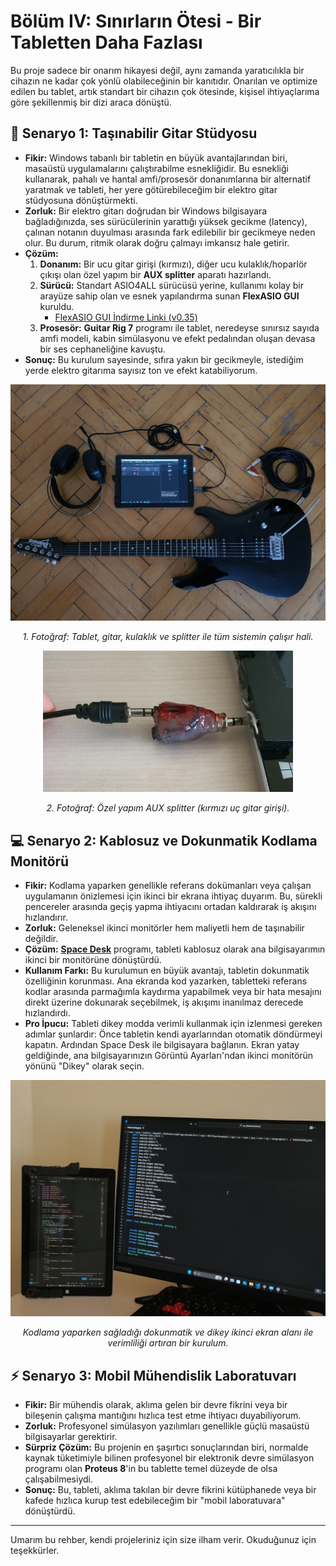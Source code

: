 # Bölüm IV: Sınırların Ötesi - Bir Tabletten Daha Fazlası

Bu proje sadece bir onarım hikayesi değil, aynı zamanda yaratıcılıkla bir cihazın ne kadar çok yönlü olabileceğinin bir kanıtıdır. Onarılan ve optimize edilen bu tablet, artık standart bir cihazın çok ötesinde, kişisel ihtiyaçlarıma göre şekillenmiş bir dizi araca dönüştü.

## 🎸 Senaryo 1: Taşınabilir Gitar Stüdyosu

*   **Fikir:** Windows tabanlı bir tabletin en büyük avantajlarından biri, masaüstü uygulamalarını çalıştırabilme esnekliğidir. Bu esnekliği kullanarak, pahalı ve hantal amfi/prosesör donanımlarına bir alternatif yaratmak ve tableti, her yere götürebileceğim bir elektro gitar stüdyosuna dönüştürmekti.
*   **Zorluk:** Bir elektro gitarı doğrudan bir Windows bilgisayara bağladığınızda, ses sürücülerinin yarattığı yüksek gecikme (latency), çalınan notanın duyulması arasında fark edilebilir bir gecikmeye neden olur. Bu durum, ritmik olarak doğru çalmayı imkansız hale getirir.
*   **Çözüm:**
    1.  **Donanım:** Bir ucu gitar girişi (kırmızı), diğer ucu kulaklık/hoparlör çıkışı olan özel yapım bir **AUX splitter** aparatı hazırlandı.
    2.  **Sürücü:** Standart ASIO4ALL sürücüsü yerine, kullanımı kolay bir arayüze sahip olan ve esnek yapılandırma sunan **FlexASIO GUI** kuruldu.
        *   [FlexASIO GUI İndirme Linki (v0.35)](https://github.com/flipswitchingmonkey/FlexASIO_GUI/releases/download/v0.35/FlexASIO.GUIInstaller_0.35.exe)
    3.  **Prosesör:** **Guitar Rig 7** programı ile tablet, neredeyse sınırsız sayıda amfi modeli, kabin simülasyonu ve efekt pedalından oluşan devasa bir ses cephaneliğine kavuştu.
*   **Sonuç:** Bu kurulum sayesinde, sıfıra yakın bir gecikmeyle, istediğim yerde elektro gitarıma sayısız ton ve efekt katabiliyorum.

<p align="center">
  <img src="../assets/images/guitar_and_tablet_setup_birdview_photo.jpg" width="750">
</p>
<p align="center">
  <i>1. Fotoğraf: Tablet, gitar, kulaklık ve splitter ile tüm sistemin çalışır hali.</i>
</p>

<p align="center">
  <img src="../assets/images/aux_splitter_gitar_and_speaker.jpg" width="400">
</p>
<p align="center">
  <i>2. Fotoğraf: Özel yapım AUX splitter (kırmızı uç gitar girişi).</i>
</p>


## 💻 Senaryo 2: Kablosuz ve Dokunmatik Kodlama Monitörü

*   **Fikir:** Kodlama yaparken genellikle referans dokümanları veya çalışan uygulamanın önizlemesi için ikinci bir ekrana ihtiyaç duyarım. Bu, sürekli pencereler arasında geçiş yapma ihtiyacını ortadan kaldırarak iş akışını hızlandırır.
*   **Zorluk:** Geleneksel ikinci monitörler hem maliyetli hem de taşınabilir değildir.
*   **Çözüm:** **[Space Desk](https://www.spacedesk.net/)** programı, tableti kablosuz olarak ana bilgisayarımın ikinci bir monitörüne dönüştürdü.
*   **Kullanım Farkı:** Bu kurulumun en büyük avantajı, tabletin dokunmatik özelliğinin korunması. Ana ekranda kod yazarken, tabletteki referans kodlar arasında parmağımla kaydırma yapabilmek veya bir hata mesajını direkt üzerine dokunarak seçebilmek, iş akışımı inanılmaz derecede hızlandırdı.
*   **Pro İpucu:** Tableti dikey modda verimli kullanmak için izlenmesi gereken adımlar şunlardır: Önce tabletin kendi ayarlarından otomatik döndürmeyi kapatın. Ardından Space Desk ile bilgisayara bağlanın. Ekran yatay geldiğinde, ana bilgisayarınızın Görüntü Ayarları'ndan ikinci monitörün yönünü "Dikey" olarak seçin.

<p align="center">
  <img src="../assets/images/tablet_as_a_second_monitor.jpg" width="700">
</p>
<p align="center">
  <i>Kodlama yaparken sağladığı dokunmatik ve dikey ikinci ekran alanı ile verimliliği artıran bir kurulum.</i>
</p>

## ⚡ Senaryo 3: Mobil Mühendislik Laboratuvarı

*   **Fikir:** Bir mühendis olarak, aklıma gelen bir devre fikrini veya bir bileşenin çalışma mantığını hızlıca test etme ihtiyacı duyabiliyorum.
*   **Zorluk:** Profesyonel simülasyon yazılımları genellikle güçlü masaüstü bilgisayarlar gerektirir.
*   **Sürpriz Çözüm:** Bu projenin en şaşırtıcı sonuçlarından biri, normalde kaynak tüketimiyle bilinen profesyonel bir elektronik devre simülasyon programı olan **Proteus 8**'in bu tablette temel düzeyde de olsa çalışabilmesiydi.
*   **Sonuç:** Bu, tableti, aklıma takılan bir devre fikrini kütüphanede veya bir kafede hızlıca kurup test edebileceğim bir "mobil laboratuvara" dönüştürdü.

---
Umarım bu rehber, kendi projeleriniz için size ilham verir. Okuduğunuz için teşekkürler.

